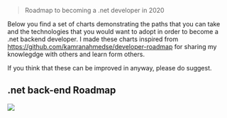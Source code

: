 
> Roadmap to becoming a .net developer in 2020

Below you find a set of charts demonstrating the paths that you can take and the technologies that you would want to adopt in order to become a .net backend developer. I made these charts inspired from https://github.com/kamranahmedse/developer-roadmap for sharing my knowlegdge with others and learn form others.

If you think that these can be improved in anyway, please do suggest.

## .net back-end Roadmap

![](https://github.com/saifaustcse/.net-developer-roadmap/blob/master/images/backend.png)
